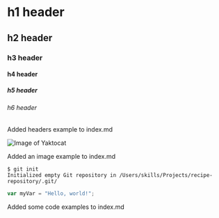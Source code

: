 # h1 header
## h2 header
### h3 header
#### h4 header
##### h5 header
###### h6 header

Added headers example to index.md

![Image of Yaktocat](https://octodex.github.com/images/yaktocat.png)

Added an image example to index.md

```
$ git init
Initialized empty Git repository in /Users/skills/Projects/recipe-repository/.git/
```

``` javascript
var myVar = "Hello, world!";
```

Added some code examples to index.md
